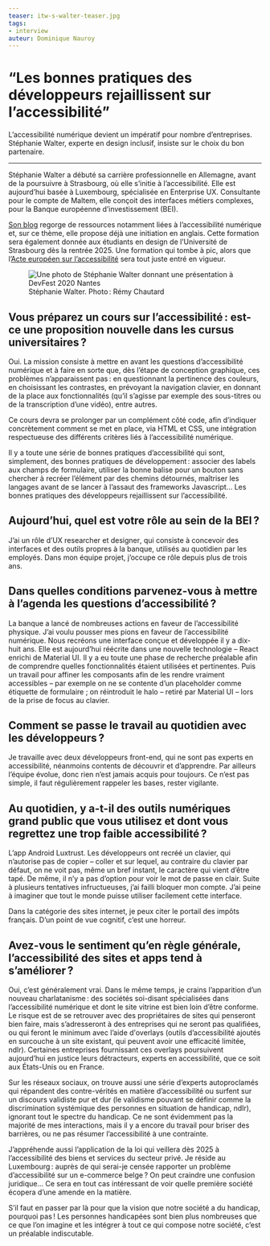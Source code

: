 ```yaml
---
teaser: itw-s-walter-teaser.jpg
tags:
- interview
auteur: Dominique Nauroy
---
```

<hgroup>
	<h1><q>Les bonnes pratiques des développeurs rejaillissent sur l’accessibilité</q></h1>
	<p>L’accessibilité numérique devient un impératif pour nombre d’entreprises. Stéphanie Walter, experte en design inclusif, insiste sur le choix du bon partenaire.</p>
</hgroup>
<hr>
<div class="intro">
    <p>Stéphanie Walter a débuté sa carrière professionnelle en Allemagne, avant de la poursuivre à Strasbourg, où elle s’initie à l’accessibilité. Elle est aujourd’hui basée à Luxembourg, spécialisée en <span lang="en">Enterprise UX</span>. Consultante pour le compte de Maltem, elle conçoit des interfaces métiers complexes, pour la Banque européenne d’investissement (BEI).</p>
    <p><a href="https://stephaniewalter.design/">Son blog</a> regorge de ressources notamment liées à l’accessibilité numérique et, sur ce thème, elle propose déjà une initiation en anglais. Cette formation sera également donnée aux étudiants en design de l’Université de Strasbourg dès la rentrée 2025. Une formation qui tombe à pic, alors que l’<a href="https://accessibilite.public.lu/fr/news/2023-02-27-european_accessibility_act.html">Acte européen sur l’accessibilité</a> sera tout juste entré en vigueur.</p>
</div>
<figure role="group" aria-label="Stéphanie Walter. Photo: Rémy Chautard" class="pic">
    <img src="../../../../content/fr/news/img/itw-s-walter.jpg" alt="Une photo de Stéphanie Walter donnant une présentation à DevFest 2020 Nantes">
    <figcaption>Stéphanie Walter. Photo&#8239;: Rémy Chautard</figcaption>
</figure>

<h2>Vous préparez un cours sur l’accessibilité&#8239;: est-ce une proposition nouvelle dans les cursus universitaires&#8239;?</h2>
<p>Oui. La mission consiste à mettre en avant les questions d’accessibilité numérique et à faire en sorte que, dès l’étape de conception graphique, ces problèmes n’apparaissent pas&#8239;: en questionnant la pertinence des couleurs, en choisissant les contrastes, en prévoyant la navigation clavier, en donnant de la place aux fonctionnalités (qu’il s’agisse par exemple des sous-titres ou de la transcription d’une vidéo), entre autres.</p>
<p>Ce cours devra se prolonger par un complément côté code, afin d’indiquer concrètement comment se met en place, via HTML et CSS, une intégration respectueuse des différents critères liés à l’accessibilité numérique.</p>
<p>Il y a toute une série de bonnes pratiques d’accessibilité qui sont, simplement, des bonnes pratiques de développement&#8239;: associer des labels aux champs de formulaire, utiliser la bonne balise pour un bouton sans chercher à recréer l’élément par des chemins détournés, maîtriser les langages avant de se lancer à l’assaut des frameworks Javascript... Les bonnes pratiques des développeurs rejaillissent sur l’accessibilité.</p>
<h2>Aujourd’hui, quel est votre rôle au sein de la BEI&#8239;?</h2>
<p>J’ai un rôle d’<span lang="en">UX researcher et designer</span>, qui consiste à concevoir des interfaces et des outils propres à la banque, utilisés au quotidien par les employés. Dans mon équipe projet, j’occupe ce rôle depuis plus de trois ans.</p>
<h2>Dans quelles conditions parvenez-vous à mettre à l’agenda les questions d’accessibilité&#8239;?</h2>
<p>La banque a lancé de nombreuses actions en faveur de l’accessibilité physique. J’ai voulu pousser mes pions en faveur de l’accessibilité numérique. Nous recréons une interface conçue et développée il y a dix-huit ans. Elle est aujourd’hui réécrite dans une nouvelle technologie – React enrichi de Material UI. Il y a eu toute une phase de recherche préalable afin de comprendre quelles fonctionnalités étaient utilisées et pertinentes. Puis un travail pour affiner les composants afin de les rendre vraiment accessibles – par exemple on ne se contente d’un placeholder comme étiquette de formulaire ; on réintroduit le halo – retiré par Material UI – lors de la prise de focus au clavier.</p>
<h2>Comment se passe le travail au quotidien avec les développeurs&#8239;?</h2>
<p>Je travaille avec deux développeurs front-end, qui ne sont pas experts en accessibilité, néanmoins contents de découvrir et d’apprendre. Par ailleurs l’équipe évolue, donc rien n’est jamais acquis pour toujours. Ce n’est pas simple, il faut régulièrement rappeler les bases, rester vigilante.</p>
<h2>Au quotidien, y a-t-il des outils numériques grand public que vous utilisez et dont vous regrettez une trop faible accessibilité&#8239;?</h2>
<p>L’app Android Luxtrust. Les développeurs ont recréé un clavier, qui n’autorise pas de copier – coller et sur lequel, au contraire du clavier par défaut, on ne voit pas, même un bref instant, le caractère qui vient d’être tapé. De même, il n’y a pas d’option pour voir le mot de passe en clair. Suite à plusieurs tentatives infructueuses, j’ai failli bloquer mon compte. J’ai peine à imaginer que tout le monde puisse utiliser facilement cette interface.</p>
<p>Dans la catégorie des sites internet, je peux citer le portail des impôts français. D’un point de vue cognitif, c’est une horreur.</p>
<h2>Avez-vous le sentiment qu’en règle générale, l’accessibilité des sites et apps tend à s’améliorer&#8239;?</h2>
<p>Oui, c’est généralement vrai. Dans le même temps, je crains l’apparition d’un nouveau charlatanisme&#8239;: des sociétés soi-disant spécialisées dans l’accessibilité numérique et dont le site vitrine est bien loin d’être conforme. Le risque est de se retrouver avec des propriétaires de sites qui penseront bien faire, mais s’adresseront à des entreprises qui ne seront pas qualifiées, ou qui feront le minimum avec l’aide d’<span lang="en">overlays</span> (outils d’accessibilité ajoutés en surcouche à un site existant, qui peuvent avoir une efficacité limitée, ndlr). Certaines entreprises fournissant ces <span lang="en">overlays</span> poursuivent aujourd’hui en justice leurs détracteurs, experts en accessibilité, que ce soit aux États-Unis ou en France.</p>
<p>Sur les réseaux sociaux, on trouve aussi une série d’experts autoproclamés qui répandent des contre-vérités en matière d’accessibilité ou surfent sur un discours validiste pur et dur (le validisme pouvant se définir comme la discrimination systémique des personnes en situation de handicap, ndlr), ignorant tout le spectre du handicap. Ce ne sont évidemment pas la majorité de mes interactions, mais il y a encore du travail pour briser des barrières, ou ne pas résumer l’accessibilité à une contrainte.</p>
<p>J’appréhende aussi l’application de la loi qui veillera dès 2025 à l’accessibilité des biens et services du secteur privé. Je réside au Luxembourg&#8239;: auprès de qui serai-je censée rapporter un problème d’accessibilité sur un e-commerce belge&#8239;? On peut craindre une confusion juridique... Ce sera en tout cas intéressant de voir quelle première société écopera d’une amende en la matière.</p>
<p>S’il faut en passer par là pour que la vision que notre société a du handicap, pourquoi pas&#8239;! Les personnes handicapées sont bien plus nombreuses que ce que l’on imagine et les intégrer à tout ce qui compose notre société, c’est un préalable indiscutable.</p>